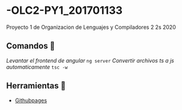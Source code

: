 # -OLC2-PY1_201701133
Proyecto 1 de Organizacion de Lenguajes y Compiladores 2 2s 2020

## Comandos 🔧
_Levantar el frontend de angular_
```ng server```
_Convertir archivos ts a js automaticamente_
```tsc -w```
## Herramientas 🔧
* [Githubpages](https://medium.com/tech-insights/how-to-deploy-angular-apps-to-github-pages-gh-pages-896c4e10f9b4)
